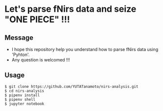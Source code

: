 # Let's parse fNirs data and seize "ONE PIECE" !!!  

## Message    
- I hope this repository help you understand how to parse fNirs data using 'Pyhton'.
- Any question is welcomed !!!  

## Usage  
```
$ git clone https://github.com/YUTATanamoto/nirs-analysis.git  
$ cd nirs-analysis  
$ pipenv install  
$ pipenv shell  
$ jupyter notebook
```  
